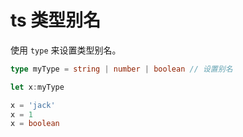 # ts 类型别名

使用 `type` 来设置类型别名。

```ts
type myType = string | number | boolean // 设置别名

let x:myType

x = 'jack'
x = 1
x = boolean
```
